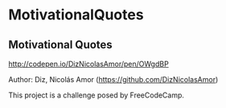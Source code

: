 # MotivationalQuotes

Motivational Quotes
--------------------
http://codepen.io/DizNicolasAmor/pen/OWgdBP
  
Author:  Diz, Nicolás Amor (https://github.com/DizNicolasAmor)

This project is a challenge posed by FreeCodeCamp. 
